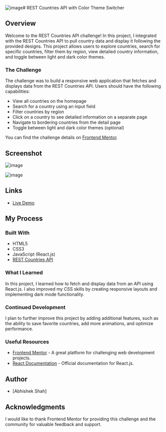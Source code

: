 ![image](https://github.com/Abhishekshah007/FrontendMentor-Challenges/assets/52561897/aa965f79-fcbb-463e-8b74-65e58699c09d)# REST Countries API with Color Theme Switcher

## Overview

Welcome to the REST Countries API challenge! In this project, I integrated with the REST Countries API to pull country data and display it following the provided designs. This project allows users to explore countries, search for specific countries, filter them by region, view detailed country information, and toggle between light and dark color themes.

### The Challenge

The challenge was to build a responsive web application that fetches and displays data from the REST Countries API. Users should have the following capabilities:
- View all countries on the homepage
- Search for a country using an input field
- Filter countries by region
- Click on a country to see detailed information on a separate page
- Navigate to bordering countries from the detail page
- Toggle between light and dark color themes (optional)

You can find the challenge details on [Frontend Mentor](https://www.frontendmentor.io).

## Screenshot

![image](https://github.com/Abhishekshah007/FrontendMentor-Challenges/assets/52561897/4176253b-3ead-450b-8bca-c025280fa68a)

![image](https://github.com/Abhishekshah007/FrontendMentor-Challenges/assets/52561897/a332849a-7b46-43be-b74c-b118dbca111c)

## Links

- [Live Demo](https://frontend-mentor-challenges-three-nu.vercel.app/) 

## My Process

### Built With

- HTML5
- CSS3
- JavaScript (React.js)
- [REST Countries API](https://restcountries.com)

### What I Learned

In this project, I learned how to fetch and display data from an API using React.js. I also improved my CSS skills by creating responsive layouts and implementing dark mode functionality.

### Continued Development

I plan to further improve this project by adding additional features, such as the ability to save favorite countries, add more animations, and optimize performance.

### Useful Resources

- [Frontend Mentor](https://www.frontendmentor.io) - A great platform for challenging web development projects.
- [React Documentation](https://reactjs.org/docs/getting-started.html) - Official documentation for React.js.

## Author

- [Abhishek Shah]

## Acknowledgments

I would like to thank Frontend Mentor for providing this challenge and the community for valuable feedback and support.
